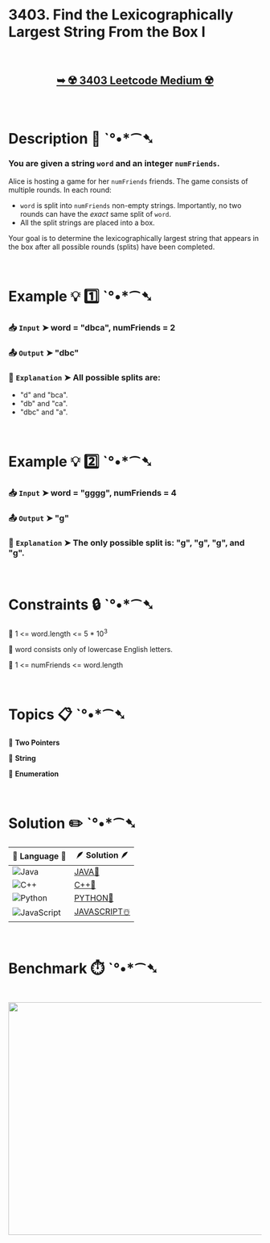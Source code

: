 # 3403. Find the Lexicographically Largest String From the Box I

</br>

<h2 align="center"> 

<a href="https://leetcode.com/problems/find-the-lexicographically-largest-string-from-the-box-i/description/?envType=daily-question&envId=2025-06-04"><strong>➥ ☢️ 3403 Leetcode Medium ☢️ </strong></a>
</h2>

</br>

# Description 📜 ˋ°•*⁀➷

### You are given a string `word` and an integer `numFriends`.

Alice is hosting a game for her `numFriends` friends. The game consists of multiple rounds. In each round:

- `word` is split into `numFriends` non-empty strings. Importantly, no two rounds can have the *exact* same split of `word`.
- All the split strings are placed into a box.

Your goal is to determine the lexicographically largest string that appears in the box after all possible rounds (splits) have been completed.

</br>

# Example 💡 1️⃣ ˋ°•*⁀➷

  ### 📥 `Input`  ➤ word = "dbca", numFriends = 2

  ### 📤 `Output`  ➤ "dbc"

  ### 🔦 `Explanation`  ➤ All possible splits are:

- "d" and "bca".
- "db" and "ca".
- "dbc" and "a".

</br>

# Example 💡 2️⃣ ˋ°•*⁀➷

  ### 📥 `Input` ➤ word = "gggg", numFriends = 4

  ### 📤 `Output`  ➤ "g"

  ### 🔦 `Explanation` ➤ The only possible split is: "g", "g", "g", and "g".

</br>

# Constraints 🔒 ˋ°•*⁀➷

🔹 1 <= word.length <= 5 * 10<sup>3</sup> </br>

🔹 word consists only of lowercase English letters. </br>

🔹 1 <= numFriends <= word.length </br>

</br>

# Topics 📋 ˋ°•*⁀➷

🔸 **Two Pointers** </br>

🔸 **String** </br>

🔸 **Enumeration** </br>

</br>

# Solution ✏️ ˋ°•*⁀➷

| 📒 Language 📒  | 🪶 Solution 🪶 |
| ------------- | ------------- |
|  ![Java](https://img.shields.io/badge/java-%23ED8B00.svg?style=for-the-badge&logo=openjdk&logoColor=white)  | [JAVA🍁](https://github.com/Prakhar-002/LEETCODE/blob/main/%F0%9F%8D%84%20Daily%20Challenge%202025%20%F0%9F%8D%B3/%F0%9F%94%AC%20Examine%20Thoroughly%20%F0%9F%A7%AC/06%20June%20%F0%9F%8F%95%EF%B8%8F/04%20-%2006%20-%202025%20---%203403.%20Find%20the%20Lexicographically%20Largest%20String%20From%20the%20Box%20I%20%E2%98%83%EF%B8%8F%20%F0%9F%8D%81%20%F0%9F%8D%B0%20%F0%9F%8E%B2/%F0%9F%8D%81JAVA%20-%203403.%20Find%20the%20Lexicographically%20Largest.java) |
|  ![C++](https://img.shields.io/badge/c++-%2300599C.svg?style=for-the-badge&logo=c%2B%2B&logoColor=white)  | [C++🎲](https://github.com/Prakhar-002/LEETCODE/blob/main/%F0%9F%8D%84%20Daily%20Challenge%202025%20%F0%9F%8D%B3/%F0%9F%94%AC%20Examine%20Thoroughly%20%F0%9F%A7%AC/06%20June%20%F0%9F%8F%95%EF%B8%8F/04%20-%2006%20-%202025%20---%203403.%20Find%20the%20Lexicographically%20Largest%20String%20From%20the%20Box%20I%20%E2%98%83%EF%B8%8F%20%F0%9F%8D%81%20%F0%9F%8D%B0%20%F0%9F%8E%B2/%F0%9F%8E%B2CPP%20-%203403.%20Find%20the%20Lexicographically%20Largest%20S.cpp)  |
|  ![Python](https://img.shields.io/badge/python-3670A0?style=for-the-badge&logo=python&logoColor=ffdd54)    | [PYTHON🍰](https://github.com/Prakhar-002/LEETCODE/blob/main/%F0%9F%8D%84%20Daily%20Challenge%202025%20%F0%9F%8D%B3/%F0%9F%94%AC%20Examine%20Thoroughly%20%F0%9F%A7%AC/06%20June%20%F0%9F%8F%95%EF%B8%8F/04%20-%2006%20-%202025%20---%203403.%20Find%20the%20Lexicographically%20Largest%20String%20From%20the%20Box%20I%20%E2%98%83%EF%B8%8F%20%F0%9F%8D%81%20%F0%9F%8D%B0%20%F0%9F%8E%B2/%F0%9F%8D%B0PYTHON%20-%203403.%20Find%20the%20Lexicographically%20Largest.py) |
| ![JavaScript](https://img.shields.io/badge/javascript-%23323330.svg?style=for-the-badge&logo=javascript&logoColor=%23F7DF1E)   | [JAVASCRIPT☃️](https://github.com/Prakhar-002/LEETCODE/blob/main/%F0%9F%8D%84%20Daily%20Challenge%202025%20%F0%9F%8D%B3/%F0%9F%94%AC%20Examine%20Thoroughly%20%F0%9F%A7%AC/06%20June%20%F0%9F%8F%95%EF%B8%8F/04%20-%2006%20-%202025%20---%203403.%20Find%20the%20Lexicographically%20Largest%20String%20From%20the%20Box%20I%20%E2%98%83%EF%B8%8F%20%F0%9F%8D%81%20%F0%9F%8D%B0%20%F0%9F%8E%B2/%E2%98%83%EF%B8%8FJAVASCRIPT%20-%203403.%20Find%20the%20Lexicographically%20Lar.js) |

</br>

# Benchmark ⏱️ ˋ°•*⁀➷

<h1  align="center" >

<img src ="https://github.com/user-attachments/assets/23d0d68e-1c6d-4d54-990a-88cf0fa94cde" width = "700px" height="462px" />

</h1>
